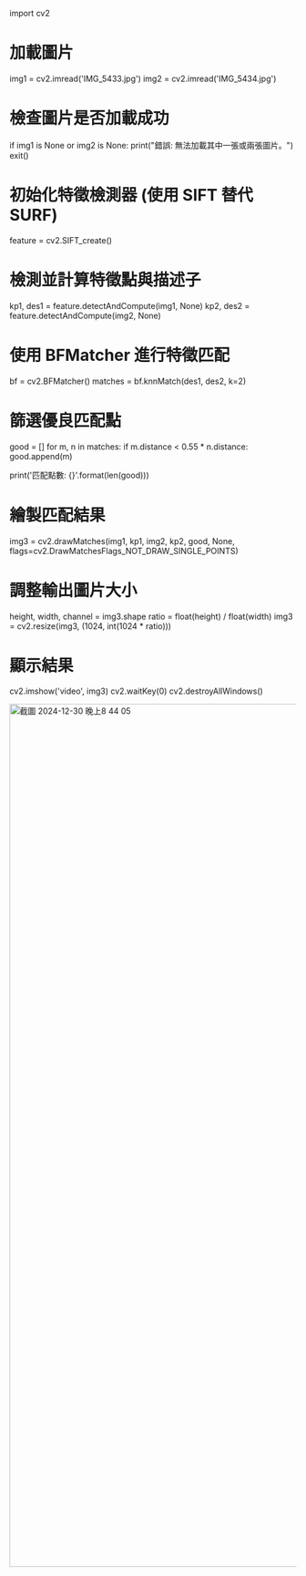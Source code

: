 import cv2

# 加載圖片
img1 = cv2.imread('IMG_5433.jpg')
img2 = cv2.imread('IMG_5434.jpg')

# 檢查圖片是否加載成功
if img1 is None or img2 is None:
    print("錯誤: 無法加載其中一張或兩張圖片。")
    exit()

# 初始化特徵檢測器 (使用 SIFT 替代 SURF)
feature = cv2.SIFT_create()

# 檢測並計算特徵點與描述子
kp1, des1 = feature.detectAndCompute(img1, None)
kp2, des2 = feature.detectAndCompute(img2, None)

# 使用 BFMatcher 進行特徵匹配
bf = cv2.BFMatcher()
matches = bf.knnMatch(des1, des2, k=2)

# 篩選優良匹配點
good = []
for m, n in matches:
    if m.distance < 0.55 * n.distance:
        good.append(m)

print('匹配點數: {}'.format(len(good)))

# 繪製匹配結果
img3 = cv2.drawMatches(img1, kp1, img2, kp2, good, None,
                       flags=cv2.DrawMatchesFlags_NOT_DRAW_SINGLE_POINTS)

# 調整輸出圖片大小
height, width, channel = img3.shape
ratio = float(height) / float(width)
img3 = cv2.resize(img3, (1024, int(1024 * ratio)))

# 顯示結果
cv2.imshow('video', img3)
cv2.waitKey(0)
cv2.destroyAllWindows()

<img width="1515" alt="截圖 2024-12-30 晚上8 44 05" src="https://github.com/user-attachments/assets/19575974-3e77-4465-960e-f303d807e3dc" />
